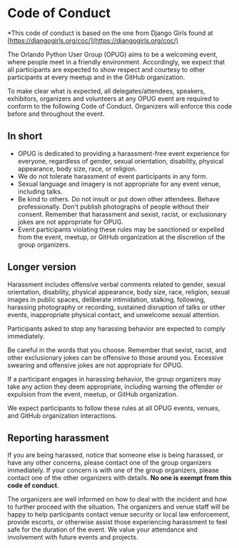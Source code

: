 # Code of Conduct

*This code of conduct is based on the one from Django Girls found at [https://djangogirls.org/coc/](https://djangogirls.org/coc/)

The Orlando Python User Group (OPUG) aims to be a welcoming event, where people meet in a friendly environment. Accordingly, we expect that all participants are expected to show respect and courtesy to other participants at every meetup and in the GitHub organization.

To make clear what is expected, all delegates/attendees, speakers, exhibitors, organizers and volunteers at any OPUG event are required to conform to the following Code of Conduct. Organizers will enforce this code before and throughout the event.

## In short

- OPUG is dedicated to providing a harassment-free event experience for everyone, regardless of gender, sexual orientation, disability, physical appearance, body size, race, or religion.
- We do not tolerate harassment of event participants in any form.
- Sexual language and imagery is not appropriate for any event venue, including talks.
- Be kind to others. Do not insult or put down other attendees. Behave professionally. Don't publish photographs of people without their consent. Remember that harassment and sexist, racist, or exclusionary jokes are not appropriate for OPUG.
- Event participants violating these rules may be sanctioned or expelled from the event, meetup, or GitHub organization at the discretion of the group organizers.

## Longer version

Harassment includes offensive verbal comments related to gender, sexual orientation, disability, physical appearance, body size, race, religion, sexual images in public spaces, deliberate intimidation, stalking, following, harassing photography or recording, sustained disruption of talks or other events, inappropriate physical contact, and unwelcome sexual attention.

Participants asked to stop any harassing behavior are expected to comply immediately.

Be careful in the words that you choose. Remember that sexist, racist, and other exclusionary jokes can be offensive to those around you. Excessive swearing and offensive jokes are not appropriate for OPUG.

If a participant engages in harassing behavior, the group organizers may take any action they deem appropriate, including warning the offender or expulsion from the event, meetup, or GitHub organization.

We expect participants to follow these rules at all OPUG events, venues, and GitHub organization interactions.

## Reporting harassment

If you are being harassed, notice that someone else is being harassed, or have any other concerns, please contact one of the group organizers immediately. If your concern is with one of the group organizers, please contact one of the other organizers with details. **No one is exempt from this code of conduct**.

The organizers are well informed on how to deal with the incident and how to further proceed with the situation. The organizers and venue staff will be happy to help participants contact venue security or local law enforcement, provide escorts, or otherwise assist those experiencing harassment to feel safe for the duration of the event. We value your attendance and involvement with future events and projects.
